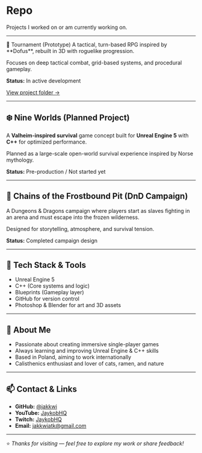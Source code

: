 # Repo
Projects I worked on or am currently working on.

---

🧩 Tournament (Prototype)
A tactical, turn-based RPG inspired by \*\*Dofus\*\*, rebuilt in 3D with roguelike progression.  

Focuses on deep tactical combat, grid-based systems, and procedural gameplay.

**Status:** In active development  

[View project folder →](https://github.com/jakkwi/Repo/tree/main/Game%20Nr.%201)

---

## ❄️ Nine Worlds (Planned Project)
A **Valheim-inspired survival** game concept built for **Unreal Engine 5** with **C++** for optimized performance.  

Planned as a large-scale open-world survival experience inspired by Norse mythology.

**Status:** Pre-production / Not started yet  

---

## 🧊 Chains of the Frostbound Pit (DnD Campaign)
A Dungeons & Dragons campaign where players start as slaves fighting in an arena and must escape into the frozen wilderness.  

Designed for storytelling, atmosphere, and survival tension.

**Status:** Completed campaign design  

---

## 🔧 Tech Stack & Tools
- Unreal Engine 5  
- C++ (Core systems and logic)  
- Blueprints (Gameplay layer)  
- GitHub for version control  
- Photoshop & Blender for art and 3D assets

---

## 🌱 About Me
- Passionate about creating immersive single-player games  
- Always learning and improving Unreal Engine \& C++ skills  
- Based in Poland, aiming to work internationally  
- Calisthenics enthusiast and lover of cats, ramen, and nature

---

## 📫 Contact & Links
- **GitHub:** [@jakkwi](https://github.com/jakkwi)  
- **YouTube:** [JaykobHQ](https://www.youtube.com/@JaykobHQ)  
- **Twitch:** [JaykobHQ](https://www.twitch.tv/jaykobhq)  
- **Email:** jakkwiatk@gmail.com

---

⭐ *Thanks for visiting — feel free to explore my work or share feedback!*




